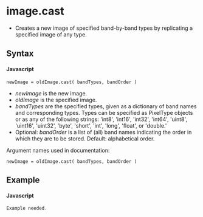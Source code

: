 # image.cast
- Creates a new image of specified band-by-band types by replicating a specified image of any type.

## Syntax

#### Javascript
```
newImage = oldImage.cast( bandTypes, bandOrder )
```

- *newImage* is the new image.
- *oldImage* is the specified image.
- *bandTypes* are the specified types, given as a dictionary of band names and corresponding types.  Types can be specified as PixelType objects or as any of the following strings:  'int8', 'int16', 'int32', 'int64', 'uint8', 'uint16', 'uint32', 'byte', 'short', 'int', 'long', 'float', or 'double.'
- Optional: *bandOrder* is a list of (all) band names indicating the order in which they are to be stored.  Default: alphabetical order.

Argument names used in documentation:
```
newImage = oldImage.cast( bandTypes, bandOrder )
```

## Example

#### Javascript
```javascript
Example needed.
```
